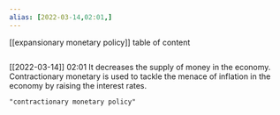 ```yaml
---
alias: [2022-03-14,02:01,]
---
```

[[expansionary monetary policy]]
table of content
```toc
```

[[2022-03-14]] 02:01
It decreases the supply of money in the economy.
Contractionary monetary is used to tackle the menace of inflation in the economy by raising the interest rates.
```query
"contractionary monetary policy"
```